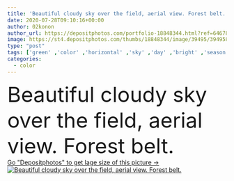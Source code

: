 ```yaml
---
title: 'Beautiful cloudy sky over the field, aerial view. Forest belt.'
date: 2020-07-28T09:10:16+00:00
author: 02konon
author_url: https://depositphotos.com/portfolio-18848344.html?ref=64678756
image: https://st4.depositphotos.com/thumbs/18848344/image/39495/394958024/api_thumb_450.jpg?forcejpeg=true
type: "post"
tags: ['green' ,'color' ,'horizontal' ,'sky' ,'day' ,'bright' ,'season' ,'summer' ,'grass' ,'beauty' ,'meadow' ,'lawn' ,'field' ,'nature' ,'fresh' ,'outdoor' ,'environment' ,'leaf' ,'plant' ,'light' ,'tree' ,'cloud' ,'landscape' ,'farm' ,'agriculture' ,'plain' ,'scenic' ,'ukraine' ,'wide' ,'europe' ,'pasture' ,'daylight' ,'copter' ,'drone' ,'Non Urban Scene' ,'Color Image' ,'wide angle' ,'green grass' ,'top view' ,'green color' ,'Rural Scene' ,'no people' ,'aerial view' ,'Eastern Europe' ,'Grass Family' ,'wide shot' ,'natural landscape' ,'forest belt' ,'copter view' ,'drone view' ]
categories: 
  - color
---
```

<div aling="center">
            <font size="60"> Beautiful cloudy sky over the field, aerial view. Forest belt.</font>   
</div>
<div>
    <a href='https://st4.depositphotos.com/thumbs/18848344/image/39495/394958024/api_thumb_450.jpg?forcejpeg=true?ref=64678756' target=_blank > Go "Depositphotos" to get lage size of this picture ->
        <img href='https://st4.depositphotos.com/thumbs/18848344/image/39495/394958024/api_thumb_450.jpg?forcejpeg=true?ref=64678756' src='https://st4.depositphotos.com/18848344/39495/i/950/depositphotos_394958024-stock-photo-beautiful-cloudy-sky-field-aerial.jpg?forcejpeg=true' alt='Beautiful cloudy sky over the field, aerial view. Forest belt.' >
    </a>
</div>
